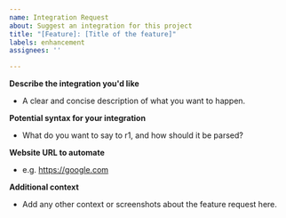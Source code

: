 ```yaml
---
name: Integration Request
about: Suggest an integration for this project
title: "[Feature]: [Title of the feature]"
labels: enhancement
assignees: ''

---
```

**Describe the integration you'd like**
- A clear and concise description of what you want to happen.

**Potential syntax for your integration**
- What do you want to say to r1, and how should it be parsed?

**Website URL to automate**
- e.g. https://google.com

**Additional context**
- Add any other context or screenshots about the feature request here.
